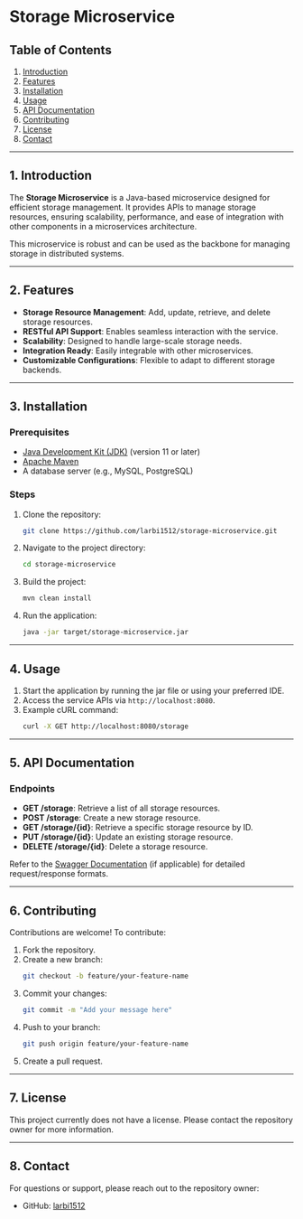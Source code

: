 # Storage Microservice

## Table of Contents
1. [Introduction](#introduction)
2. [Features](#features)
3. [Installation](#installation)
4. [Usage](#usage)
5. [API Documentation](#api-documentation)
6. [Contributing](#contributing)
7. [License](#license)
8. [Contact](#contact)

---

## 1. Introduction

The **Storage Microservice** is a Java-based microservice designed for efficient storage management. It provides APIs to manage storage resources, ensuring scalability, performance, and ease of integration with other components in a microservices architecture.

This microservice is robust and can be used as the backbone for managing storage in distributed systems.

---

## 2. Features

- **Storage Resource Management**: Add, update, retrieve, and delete storage resources.
- **RESTful API Support**: Enables seamless interaction with the service.
- **Scalability**: Designed to handle large-scale storage needs.
- **Integration Ready**: Easily integrable with other microservices.
- **Customizable Configurations**: Flexible to adapt to different storage backends.

---

## 3. Installation

### Prerequisites
- [Java Development Kit (JDK)](https://www.oracle.com/java/technologies/javase-downloads.html) (version 11 or later)
- [Apache Maven](https://maven.apache.org/)
- A database server (e.g., MySQL, PostgreSQL)

### Steps
1. Clone the repository:
   ```bash
   git clone https://github.com/larbi1512/storage-microservice.git
   ```
2. Navigate to the project directory:
   ```bash
   cd storage-microservice
   ```
3. Build the project:
   ```bash
   mvn clean install
   ```
4. Run the application:
   ```bash
   java -jar target/storage-microservice.jar
   ```

---

## 4. Usage

1. Start the application by running the jar file or using your preferred IDE.
2. Access the service APIs via `http://localhost:8080`.
3. Example cURL command:
   ```bash
   curl -X GET http://localhost:8080/storage
   ```

---

## 5. API Documentation

### Endpoints
- **GET /storage**: Retrieve a list of all storage resources.
- **POST /storage**: Create a new storage resource.
- **GET /storage/{id}**: Retrieve a specific storage resource by ID.
- **PUT /storage/{id}**: Update an existing storage resource.
- **DELETE /storage/{id}**: Delete a storage resource.

Refer to the [Swagger Documentation](#) (if applicable) for detailed request/response formats.

---

## 6. Contributing

Contributions are welcome! To contribute:
1. Fork the repository.
2. Create a new branch:
   ```bash
   git checkout -b feature/your-feature-name
   ```
3. Commit your changes:
   ```bash
   git commit -m "Add your message here"
   ```
4. Push to your branch:
   ```bash
   git push origin feature/your-feature-name
   ```
5. Create a pull request.

---

## 7. License

This project currently does not have a license. Please contact the repository owner for more information.

---

## 8. Contact

For questions or support, please reach out to the repository owner:
- GitHub: [larbi1512](https://github.com/larbi1512)

